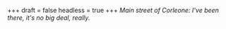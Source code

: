 
+++
draft = false
headless = true
+++
_Main street of Corleone: I've been there, it's no big deal, really._
